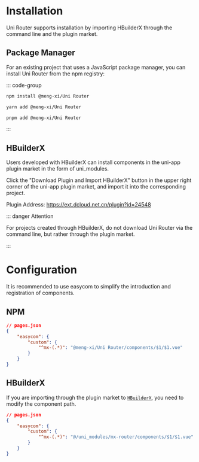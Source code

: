 # Installation

Uni Router supports installation by importing HBuilderX through the command line and the plugin market.

## Package Manager

For an existing project that uses a JavaScript package manager, you can install Uni Router from the npm registry:

::: code-group

```bash [npm]
npm install @meng-xi/Uni Router
```

```bash [yarn]
yarn add @meng-xi/Uni Router
```

```bash [pnpm]
pnpm add @meng-xi/Uni Router
```

:::

## HBuilderX

Users developed with HBuilderX can install components in the uni-app plugin market in the form of uni_modules.

Click the "Download Plugin and Import HBuilderX" button in the upper right corner of the uni-app plugin market, and import it into the corresponding project.

Plugin Address: https://ext.dcloud.net.cn/plugin?id=24548

::: danger Attention

For projects created through HBuilderX, do not download Uni Router via the command line, but rather through the plugin market.

:::

# Configuration

It is recommended to use easycom to simplify the introduction and registration of components.

## NPM

```json
// pages.json
{
	"easycom": {
		"custom": {
			"^mx-(.*)": "@meng-xi/Uni Router/components/$1/$1.vue"
		}
	}
}
```

## HBuilderX

If you are importing through the plugin market to [`HBuilderX`](https://ext.dcloud.net.cn/plugin?id=24548), you need to modify the component path.

```json
// pages.json
{
	"easycom": {
		"custom": {
			"^mx-(.*)": "@/uni_modules/mx-router/components/$1/$1.vue"
		}
	}
}
```
